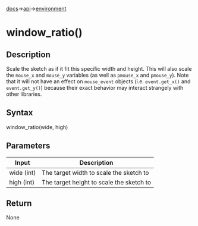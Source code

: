 [docs](/docs/)→[api](/docs/api)→[environment](/docs/api/environment/)

# window_ratio()

## Description

Scale the sketch as if it fit this specific width and height. This will also scale the `mouse_x` and `mouse_y` variables (as well as `pmouse_x` and `pmouse_y`). Note that it will not have an effect on `mouse_event` objects (i.e. `event.get_x()` and `event.get_y()`) because their exact behavior may interact strangely with other libraries.

## Syntax

window_ratio(wide, high)

## Parameters

| Input | Description |
|-------|-------------|
| wide (int) | The target width to scale the sketch to |
| high (int) | The target height to scale the sketch to |

## Return

None